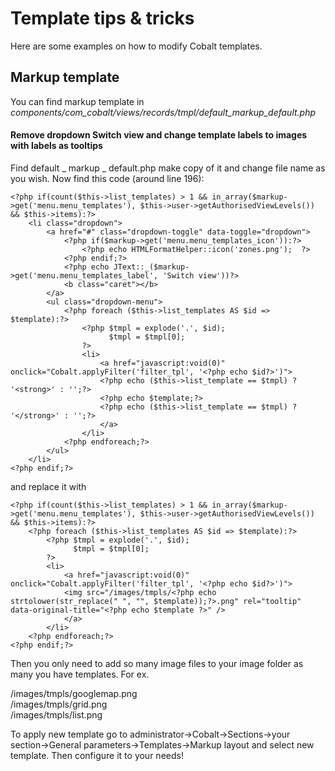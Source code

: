 # Template tips & tricks

Here are some examples on how to modify Cobalt templates.

## Markup template

You can find markup template in *components/com_cobalt/views/records/tmpl/default_markup_default.php*

#### Remove dropdown Switch view and change template labels to images with labels as tooltips

Find default _ markup _ default.php make copy of it and change file name as you wish. Now find this code (around line 196):


    <?php if(count($this->list_templates) > 1 && in_array($markup->get('menu.menu_templates'), $this->user->getAuthorisedViewLevels()) && $this->items):?>
    	<li class="dropdown">
    		<a href="#" class="dropdown-toggle" data-toggle="dropdown">
    			<?php if($markup->get('menu.menu_templates_icon')):?>
    				<?php echo HTMLFormatHelper::icon('zones.png');  ?>
    			<?php endif;?>
    			<?php echo JText::_($markup->get('menu.menu_templates_label', 'Switch view'))?>
    			<b class="caret"></b>
    		</a>
    		<ul class="dropdown-menu">
    			<?php foreach ($this->list_templates AS $id => $template):?>
    				<?php $tmpl = explode('.', $id);
    					  $tmpl = $tmpl[0];
    				?>
    				<li>
    					<a href="javascript:void(0)" onclick="Cobalt.applyFilter('filter_tpl', '<?php echo $id?>')">
    					<?php echo ($this->list_template == $tmpl) ? '<strong>' : '';?>
    					<?php echo $template;?>
    					<?php echo ($this->list_template == $tmpl) ? '</strong>' : '';?>
    					</a>
    				</li>
    			<?php endforeach;?>
    		</ul>
    	</li>
    <?php endif;?>

and replace it with

    <?php if(count($this->list_templates) > 1 && in_array($markup->get('menu.menu_templates'), $this->user->getAuthorisedViewLevels()) && $this->items):?>
    	<?php foreach ($this->list_templates AS $id => $template):?>
    		<?php $tmpl = explode('.', $id);
    			  $tmpl = $tmpl[0];
    		?>
    		<li>
    			<a href="javascript:void(0)" onclick="Cobalt.applyFilter('filter_tpl', '<?php echo $id?>')">
    	        <img src="/images/tmpls/<?php echo strtolower(str_replace(" ", "", $template));?>.png" rel="tooltip" data-original-title="<?php echo $template ?>" />
    			</a>
    		</li>
    	<?php endforeach;?>
    <?php endif;?>

Then you only need to add so many image files to your image folder as many you have templates. For ex.

/images/tmpls/googlemap.png  
/images/tmpls/grid.png  
/images/tmpls/list.png

To apply new template go to administrator->Cobalt->Sections->your section->General parameters->Templates->Markup layout and select new template. Then configure it to your needs!

